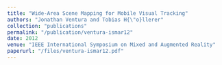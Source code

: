 ```yaml
---
title: "Wide-Area Scene Mapping for Mobile Visual Tracking"
authors: "Jonathan Ventura and Tobias H{\"o}llerer"
collection: "publications"
permalink: "/publication/ventura-ismar12"
date: 2012
venue: "IEEE International Symposium on Mixed and Augmented Reality"
paperurl: "/files/ventura-ismar12.pdf"
---
```

